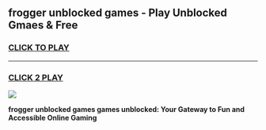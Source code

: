 
## frogger unblocked games - Play Unblocked Gmaes & Free
<h3>
<a href="https://news.freeplayer.one?title=frogger_unblocked_games&ref=16F">CLICK TO PLAY</a></h3>
<hr>

<h3>
<a href="https://news.freeplayer.one?title=frogger_unblocked_games&ref=16F">CLICK 2 PLAY</a>
  
</h3>

<a href="https://news.freeplayer.one?title=frogger_unblocked_games&ref=16F/"><img src="https://clearcache.store/games.png"></a>


**frogger unblocked games games unblocked: Your Gateway to Fun and Accessible Online Gaming**
